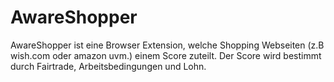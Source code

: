 # AwareShopper

AwareShopper ist eine Browser Extension, welche Shopping Webseiten (z.B wish.com oder amazon uvm.) einem Score zuteilt.
Der Score wird bestimmt durch Fairtrade, Arbeitsbedingungen und Lohn.
